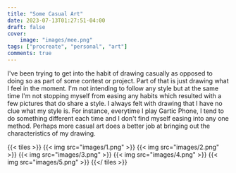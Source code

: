 ```yaml
---
title: "Some Casual Art"
date: 2023-07-13T01:27:51-04:00
draft: false
cover:
    image: "images/mee.png"
tags: ["procreate", "personal", "art"]
comments: true
---
```


I've been trying to get into the habit of drawing casually as opposed to doing so as part of some contest or project. Part of that is just drawing what I feel in the moment. I'm not intending to follow any style but at the same time I'm not stopping myself from easing any habits which resulted with a few pictures that do share a style. I always felt with drawing that I have no clue what my style is. For instance, everytime I play Gartic Phone, I tend to do something different each time and I don't find myself easing into any one method. Perhaps more casual art does a better job at bringing out the characteristics of my drawing.

{{< tiles >}}
    {{< img src="images/1.png" >}}
    {{< img src="images/2.png" >}}
    {{< img src="images/3.png" >}}
    {{< img src="images/4.png" >}}
    {{< img src="images/5.png" >}}
{{</ tiles >}}
